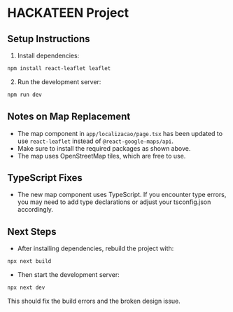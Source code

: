 # HACKATEEN Project

## Setup Instructions

1. Install dependencies:

```bash
npm install react-leaflet leaflet
```

2. Run the development server:

```bash
npm run dev
```

## Notes on Map Replacement

- The map component in `app/localizacao/page.tsx` has been updated to use `react-leaflet` instead of `@react-google-maps/api`.
- Make sure to install the required packages as shown above.
- The map uses OpenStreetMap tiles, which are free to use.

## TypeScript Fixes

- The new map component uses TypeScript. If you encounter type errors, you may need to add type declarations or adjust your tsconfig.json accordingly.

## Next Steps

- After installing dependencies, rebuild the project with:

```bash
npx next build
```

- Then start the development server:

```bash
npx next dev
```

This should fix the build errors and the broken design issue.
